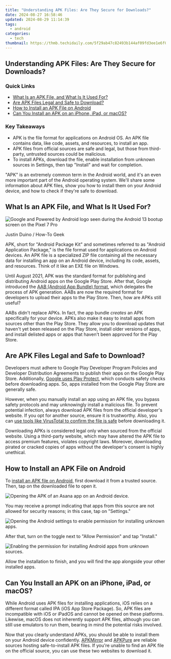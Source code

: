 ```yaml
---
title: "Understanding APK Files: Are They Secure for Downloads?"
date: 2024-08-27 16:58:46
updated: 2024-08-29 11:14:39
tags:
  - android
categories:
  - tech
thumbnail: https://thmb.techidaily.com/5f29ab47c82493b144af09fd3ee1e6f095ceaed40a8d07f3a01f7431f1caf6d4.jpg
---
```


## Understanding APK Files: Are They Secure for Downloads?

### Quick Links

* [What Is an APK File, and What Is It Used For?](https://instagram-video-recordings.techidaily.com/updated-igtv-to-fb-exposure-guide-5-top-methods-for-2024/)
* [Are APK Files Legal and Safe to Download?](https://bypass-frp.techidaily.com/about-infinix-note-30-pro-frp-bypass-by-drfone-android/)
* [How to Install an APK File on Android](https://screen-sharing-recording.techidaily.com/new-2024-approved-the-definitive-2023-bandicam-handbook-for-gamers/)
* [Can You Install an APK on an iPhone, iPad, or macOS?](https://screen-mirror.techidaily.com/in-2024-3-facts-you-need-to-know-about-screen-mirroring-vivo-v29-drfone-by-drfone-android/)

### Key Takeaways

* APK is the file format for applications on Android OS. An APK file contains data, like code, assets, and resources, to install an app.
* APK files from official sources are safe and legal, but those from third-party, untrusted sources could be malicious.
* To install APKs, download the file, enable installation from unknown sources in Settings, then tap "Install" and wait for completion.

 "APK" is an extremely common term in the Android world, and it's an even more important part of the Android operating system. We'll share some information about APK files, show you how to install them on your Android device, and how to check if they're safe to download.

##  What Is an APK File, and What Is It Used For?

![Google and Powered by Android logo seen during the Android 13 bootup screen on the Pixel 7 Pro](https://static1.howtogeekimages.com/wordpress/wp-content/uploads/2023/04/52647359564_9bf6293c6c_o.jpg) 

Justin Duino / How-To Geek

 APK, short for "Android Package Kit" and sometimes referred to as "Android Application Package," is the file format used for applications on Android devices. An APK file is a specialized ZIP file containing all the necessary data for installing an app on an Android device, including its code, assets, and resources. Think of it like an EXE file on Windows.

 Until August 2021, APK was the standard format for publishing and distributing Android apps on the Google Play Store. After that, Google introduced the [AAB (Android App Bundle) format](https://tiktok-clips.techidaily.com/updated-the-artisans-guide-to-tiktok-captions-top-5-craftsmanship-strategies-for-2024/), which delegates the process of APK generation. AABs are now the required format for developers to upload their apps to the Play Store. Then, how are APKs still useful?

 AABs didn't replace APKs. In fact, the app bundle _creates_ an APK specifically for your device. APKs also make it easy to install apps from sources other than the Play Store. They allow you to download updates that haven't yet been released on the Play Store, install older versions of apps, and install delisted apps or apps that haven't been approved for the Play Store.

##  Are APK Files Legal and Safe to Download?

 Developers must adhere to Google Play Developer Program Policies and Developer Distribution Agreements to publish their apps on the Google Play Store. Additionally, [Google uses Play Protect](https://youtube-zero.techidaily.com/king-video-dominance-hashtag-hacks-exposed-for-2024/), which conducts safety checks before downloading apps. So, apps installed from the Google Play Store are generally safe.

 However, when you manually install an app using an APK file, you bypass safety protocols and may unknowingly install a malicious file. To prevent potential infection, always download APK files from the official developer's website. If you opt for another source, ensure it is trustworthy. Also, you can [use tools like VirusTotal to confirm the file is safe](https://extra-support.techidaily.com/pinnacle-tools-for-subs-to-srt-unveiling-the-top-8-win-and-mac-software-for-2024/) before downloading it.

 Downloading APKs is considered legal only when sourced from the official website. Using a third-party website, which may have altered the APK file to access premium features, violates copyright laws. Moreover, downloading pirated or cracked copies of apps without the developer's consent is highly unethical.

##  How to Install an APK File on Android

 To [install an APK file on Android](https://facebook-video-content.techidaily.com/updated-unlock-premium-quality-streaming-on-the-worlds-largest-network/), first download it from a trusted source. Then, tap on the downloaded file to open it.

![Opening the APK of an Asana app on an Android device.](https://static1.howtogeekimages.com/wordpress/wp-content/uploads/2024/03/1-opening-the-apk-of-an-asana-app-on-an-android-device.jpg) 

 You may receive a prompt indicating that apps from this source are not allowed for security reasons; in this case, tap on "Settings."

![Opening the Android settings to enable permission for installing unknown apps.](https://static1.howtogeekimages.com/wordpress/wp-content/uploads/2024/03/2-opening-the-android-settings-to-enable-permission-for-installing-unknown-apps.jpg) 

 After that, turn on the toggle next to "Allow Permission" and tap "Install."

![Enabling the permission for installing Android apps from unknown sources.](https://static1.howtogeekimages.com/wordpress/wp-content/uploads/2024/03/3-enabling-the-permission-for-installing-android-apps-from-unknown-sources.jpg) 

 Allow the installation to finish, and you will find the app alongside your other installed apps.

##  Can You Install an APK on an iPhone, iPad, or macOS?

 While Android uses APK files for installing applications, iOS relies on a different format called IPA (iOS App Store Package). So, APK files are incompatible with iOS or iPadOS and cannot be opened on these platforms. Likewise, macOS does not inherently support APK files, although you can still use emulators to run them, bearing in mind the potential risks involved.

 Now that you clearly understand APKs, you should be able to install them on your Android device confidently. [APKMirror](https://www.apkmirror.com/) and [APKPure](https://apkpure.com/) are reliable sources hosting safe-to-install APK files. If you're unable to find an APK file on the official source, you can use these two websites to download it.

<ins class="adsbygoogle"
     style="display:block"
     data-ad-format="autorelaxed"
     data-ad-client="ca-pub-7571918770474297"
     data-ad-slot="1223367746"></ins>



<ins class="adsbygoogle"
     style="display:block"
     data-ad-client="ca-pub-7571918770474297"
     data-ad-slot="8358498916"
     data-ad-format="auto"
     data-full-width-responsive="true"></ins>
